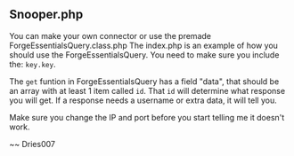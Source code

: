 ## Snooper.php ##

You can make your own connector or use the premade ForgeEssentialsQuery.class.php
The index.php is an example of how you should use the ForgeEssentialsQuery.
You need to make sure you include the: <code>key.key</code>.

The <code>get</code> funtion in ForgeEssentialsQuery has a field "data", that should be an array with at least 1 item called <code>id</code>.
That <code>id</code> will determine what response you will get. If a response needs a username or extra data, it will tell you.

Make sure you change the IP and port before you start telling me it doesn't work.

~~ Dries007
